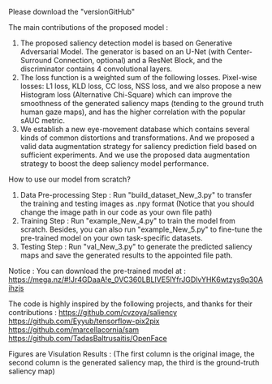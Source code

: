 Please download the "versionGitHub"

The main contributions of the proposed model :
1. The proposed saliency detection model is based on Generative Adversarial Model. The generator is based on an U-Net (with Center-Surround Connection, optional) and a ResNet Block, and the discriminator contains 4 convolutional layers. 
2. The loss function is a weighted sum of the following losses. Pixel-wise losses: L1 loss, KLD loss, CC loss, NSS loss, and we also propose a new  Histogram loss (Alternative Chi-Square) which can improve the smoothness of the generated saliency maps (tending to the ground truth human gaze maps), and has the higher correlation with the popular sAUC metric.
3. We establish a new eye-movement database which contains several kinds of common distortions and transformations. And we proposed a valid data augmentation strategy for saliency prediction field based on sufficient experiments. And we use the proposed data augmentation strategy to boost the deep saliency model performance.

How to use our model from scratch?
1. Data Pre-processing Step : Run "build_dataset_New_3.py" to transfer the training and testing images as .npy format (Notice that you should change the image path in our code as your own file path)
2. Training Step : Run "example_New_4.py" to train the model from scratch. Besides, you can also run "example_New_5.py" to fine-tune the pre-trained model on your own task-specific datasets.
3. Testing Step : Run "val_New_3.py" to generate the predicted saliency maps and save the generated results to the appointed file path. 

Notice : You can download the pre-trained model at : https://mega.nz/#!Jr4GDaaA!e_0VC360LBLIVE5lYfrJGDlvYHK6wtzys9q30Aihzjs

The code is highly inspired by the following projects, and thanks for their contributions : 
https://github.com/cvzoya/saliency
https://github.com/Eyyub/tensorflow-pix2pix
https://github.com/marcellacornia/sam
https://github.com/TadasBaltrusaitis/OpenFace

Figures are Visulation Results : (The first column is the original image, the second column is the generated saliency map, the third is the ground-truth saliency map)
